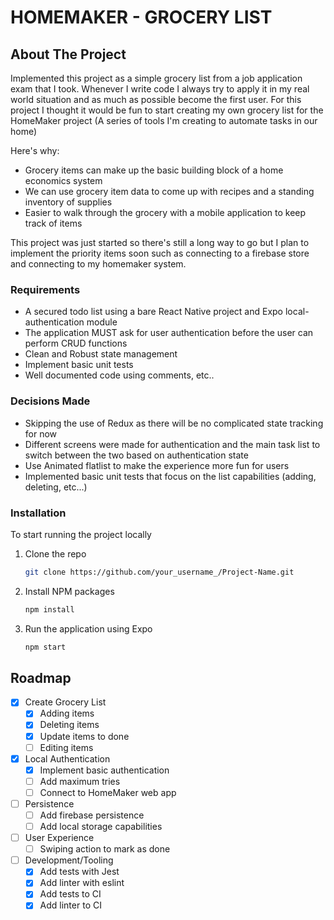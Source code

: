# HOMEMAKER - GROCERY LIST

## About The Project
Implemented this project as a simple grocery list from a job application exam that I took. Whenever I write code I always try to apply it in my real world situation and as much as possible become the first user. For this project I thought it would be fun to start creating my own grocery list for the HomeMaker project (A series of tools I'm creating to automate tasks in our home)

Here's why:
* Grocery items can make up the basic building block of a home economics system
* We can use grocery item data to come up with recipes and a standing inventory of supplies
* Easier to walk through the grocery with a mobile application to keep track of items

This project was just started so there's still a long way to go but I plan to implement the priority items soon such as connecting to a firebase store and connecting to my homemaker system.


### Requirements
* A secured todo list using a bare React Native project and Expo local-authentication module
* The application MUST ask for user authentication before the user can perform CRUD functions
* Clean and Robust state management
* Implement basic unit tests
* Well documented code using comments, etc..

### Decisions Made
* Skipping the use of Redux as there will be no complicated state tracking for now
* Different screens were made for authentication and the  main task list to switch between the two based on authentication state
* Use Animated flatlist to make the experience more fun for users
* Implemented basic unit tests that focus on the list capabilities (adding, deleting, etc...)

### Installation

To start running the project locally

1. Clone the repo
   ```sh
   git clone https://github.com/your_username_/Project-Name.git
   ```
2. Install NPM packages
   ```sh
   npm install
   ```
3. Run the application using Expo
   ```sh
   npm start
   ```

<!-- ROADMAP -->
## Roadmap

- [x] Create Grocery List
    - [x] Adding items
    - [x] Deleting items
    - [x] Update items to done
    - [ ] Editing items
- [x] Local Authentication
    - [x] Implement basic authentication
    - [ ] Add maximum tries
    - [ ] Connect to HomeMaker web app
- [ ] Persistence
    - [ ] Add firebase persistence
    - [ ] Add local storage capabilities
- [ ] User Experience
    - [ ] Swiping action to mark as done
- [ ] Development/Tooling
    - [x] Add tests with Jest
    - [x] Add linter with eslint
    - [x] Add tests to CI
    - [x] Add linter to CI